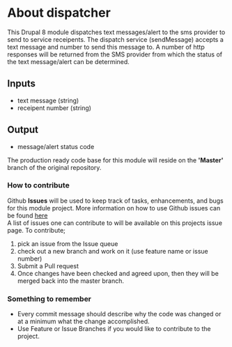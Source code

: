 # About dispatcher
This Drupal 8 module dispatches text messages/alert to the sms provider to send to service receipents. The dispatch service (sendMessage) accepts a text message and number to send this message to. A number of http responses will be returned from the SMS provider from which the status of the text message/alert can be determined.

## Inputs

* text message (string)
* receipent number (string)

## Output

* message/alert status code

The production ready code base for this module will reside on the <b>'Master'</b> branch of the original repository.

### How to contribute
Github <b>Issues</b> will be used to keep track of tasks, enhancements, and bugs for this module project.
More information on how to use Github issues can be found <a href='https://guides.github.com/features/issues/'>here</a>
<br>A list of issues one can contribute to will be available on this projects issue page. To contribute;
1. pick an issue from the Issue queue
2. check out a new branch and work on it (use feature name or issue number)
3. Submit a Pull request
4. Once changes have been checked and agreed upon, then they will be merged back into the master branch.

### Something to remember
* Every commit message should describe why the code was changed or at a minimum what the change accomplished.
* Use Feature or Issue Branches if you would like to contribute to the project.
